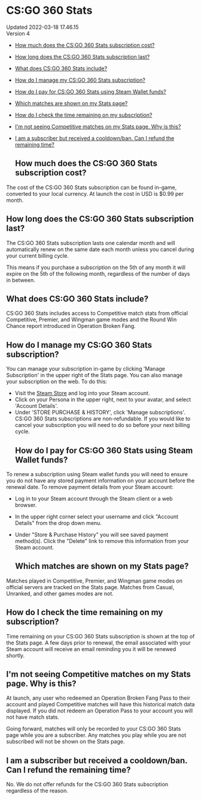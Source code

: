 # CS:GO 360 Stats
Updated 2022-03-18 17.46.15  
Version 4  

* [How much does the CS:GO 360 Stats subscription cost?](#subcost)
* [How long does the CS:GO 360 Stats subscription last?](#sublength)
* [What does CS:GO 360 Stats include?](#subinclude)
* [How do I manage my CS:GO 360 Stats subscription?](#submanage)
* [How do I pay for CS:GO 360 Stats using Steam Wallet funds?](#subwallet)
* [Which matches are shown on my Stats page?](#whichmatches)
* [How do I check the time remaining on my subscription?](#subtime)
* [I'm not seeing Competitive matches on my Stats page. Why is this?](#submatchdata)
* [I am a subscriber but received a cooldown/ban. Can I refund the remaining time?](#subban)
  
  ## How much does the CS:GO 360 Stats subscription cost?
The cost of the CS:GO 360 Stats subscription can be found in-game, converted to your local currency. At launch the cost in USD is $0.99 per month.    
  ## How long does the CS:GO 360 Stats subscription last?
The CS:GO 360 Stats subscription lasts one calendar month and will automatically renew on the same date each month unless you cancel during your current billing cycle.  
  
This means if you purchase a subscription on the 5th of any month it will expire on the 5th of the following month, regardless of the number of days in between.    
  ## What does CS:GO 360 Stats include?
CS:GO 360 Stats includes access to Competitive match stats from official Competitive, Premier, and Wingman game modes and the Round Win Chance report introduced in Operation Broken Fang.    
  ## How do I manage my CS:GO 360 Stats subscription?
You can manage your subscription in-game by clicking 'Manage Subscription' in the upper right of the Stats page. You can also manage your subscription on the web. To do this:  
* Visit the [Steam Store](https://store.steampowered.com/) and log into your Steam account.
* Click on your Persona in the upper right, next to your avatar, and select 'Account Details'.
* Under 'STORE PURCHASE & HISTORY', click 'Manage subscriptions'.
CS:GO 360 Stats subscriptions are non-refundable. If you would like to cancel your subscription you will need to do so before your next billing cycle.    
  ## How do I pay for CS:GO 360 Stats using Steam Wallet funds?
To renew a subscription using Steam wallet funds you will need to ensure you do not have any stored payment information on your account before the renewal date. To remove payment details from your Steam account:  
* Log in to your Steam account through the Steam client or a web browser.
* In the upper right corner select your username and click "Account Details" from the drop down menu.
* Under "Store & Purchase History" you will see saved payment method(s). Click the "Delete" link to remove this information from your Steam account.
  
  ## Which matches are shown on my Stats page?
Matches played in Competitive, Premier, and Wingman game modes on official servers are tracked on the Stats page. Matches from Casual, Unranked, and other games modes are not.    
  ## How do I check the time remaining on my subscription?
Time remaining on your CS:GO 360 Stats subscription is shown at the top of the Stats page. A few days prior to renewal, the email associated with your Steam account will receive an email reminding you it will be renewed shortly.    
  ## I'm not seeing Competitive matches on my Stats page. Why is this?
At launch, any user who redeemed an Operation Broken Fang Pass to their account and played Competitive matches will have this historical match data displayed. If you did not redeem an Operation Pass to your account you will not have match stats.  
  
Going forward, matches will only be recorded to your CS:GO 360 Stats page while you are a subscriber. Any matches you play while you are not subscribed will not be shown on the Stats page.    
  ## I am a subscriber but received a cooldown/ban. Can I refund the remaining time?
No. We do not offer refunds for the CS:GO 360 Stats subscription regardless of the reason.